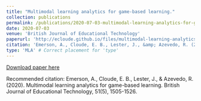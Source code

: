 ```yaml
---
title: "Multimodal learning analytics for game-based learning."
collection: publications
permalink: /publications/2020-07-03-multimodal-learning-analytics-for-game-based-learning
date: 2020-07-03
venue: 'British Journal of Educational Technology'
paperurl: 'http://ecloude.github.io/files/multimodal-learning-analytics-for-game-based-learning.pdf'
citation: 'Emerson, A., Cloude, E. B., Lester, J., &amp; Azevedo, R. (2020). Multimodal learning analytics for game-based learning. British Journal of Educational Technology, 51(5), 1505-1526.'
type: 'MLA' # Correct placement for 'type'
---
```

[Download paper here](http://ecloude.github.io/files/multimodal-learning-analytics-for-game-based-learning.pdf)

Recommended citation: Emerson, A., Cloude, E. B., Lester, J., & Azevedo, R. (2020). Multimodal learning analytics for game-based learning. British Journal of Educational Technology, 51(5), 1505-1526.
